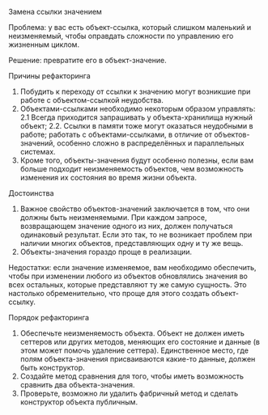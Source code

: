 Замена ссылки значением

Проблема: у вас есть объект-ссылка, который слишком маленький и неизменяемый, чтобы оправдать сложности по управлению его жизненным циклом.

Решение: превратите его в объект-значение.

Причины рефакторинга

1. Побудить к переходу от ссылки к значению могут возникшие при работе с объектом-ссылкой неудобства.
2. Объектами-ссылками необходимо некоторым образом управлять:
2.1 Всегда приходится запрашивать у объекта-хранилища нужный объект;
2.2. Ссылки в памяти тоже могут оказаться неудобными в работе;
работать с объектами-ссылками, в отличие от объектов-значений, особенно сложно в распределённых и параллельных системах.
3. Кроме того, объекты-значения будут особенно полезны, если вам больше подходит неизменяемость объектов, чем возможность изменения их состояния во время жизни объекта.

Достоинства

1. Важное свойство объектов-значений заключается в том, что они должны быть неизменяемыми. При каждом запросе, возвращающем значение одного из них, должен получаться одинаковый результат. Если это так, то не возникает проблем при наличии многих объектов, представляющих одну и ту же вещь.
2. Объекты-значения гораздо проще в реализации.

Недостатки: если значение изменяемое, вам необходимо обеспечить, чтобы при изменении любого из объектов обновлялись значения во всех остальных, которые представляют ту же самую сущность. Это настолько обременительно, что проще для этого создать объект-ссылку.

Порядок рефакторинга

1. Обеспечьте неизменяемость объекта. Объект не должен иметь сеттеров или других методов, меняющих его состояние и данные (в этом может помочь удаление сеттера). Единственное место, где полям объекта-значения присваиваются какие-то данные, должен быть конструктор.
2. Создайте метод сравнения для того, чтобы иметь возможность сравнить два объекта-значения.
3. Проверьте, возможно ли удалить фабричный метод и сделать конструктор объекта публичным.
